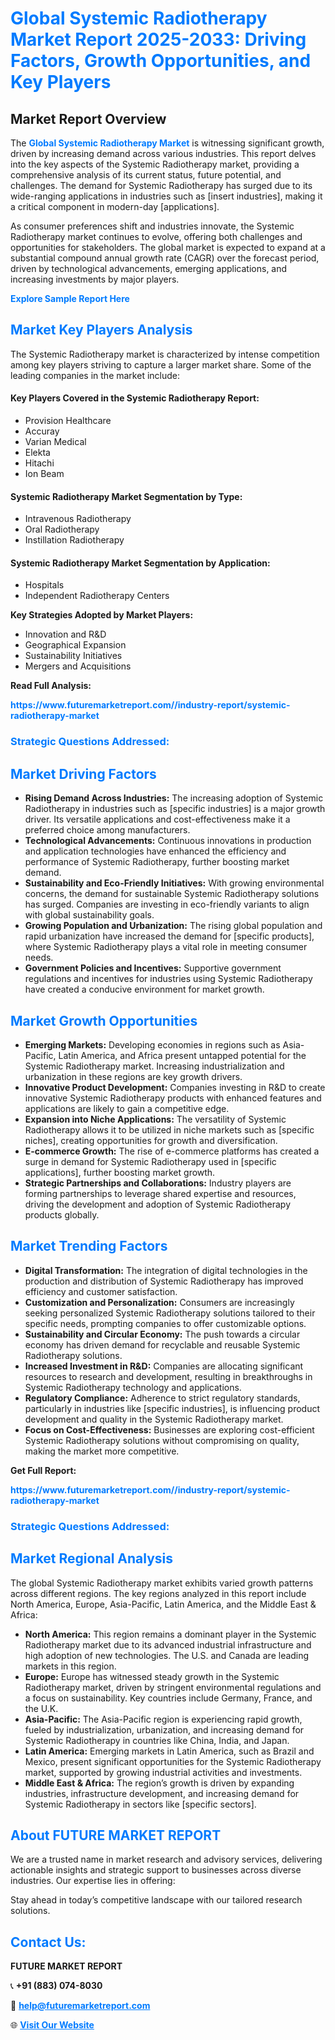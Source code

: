 <h1 style="color: #007BFF;">Global Systemic Radiotherapy Market Report 2025-2033: Driving Factors, Growth Opportunities, and Key Players</h1>

<section id="overview">
<h2>Market Report Overview</h2>
<p>The <a href="https://www.futuremarketreport.com//industry-report/systemic-radiotherapy-market" style="color: #007BFF; text-decoration: none;"><strong>Global Systemic Radiotherapy Market</strong></a> is witnessing significant growth, driven by increasing demand across various industries. This report delves into the key aspects of the Systemic Radiotherapy market, providing a comprehensive analysis of its current status, future potential, and challenges. The demand for Systemic Radiotherapy has surged due to its wide-ranging applications in industries such as [insert industries], making it a critical component in modern-day [applications].</p>
<p>As consumer preferences shift and industries innovate, the Systemic Radiotherapy market continues to evolve, offering both challenges and opportunities for stakeholders. The global market is expected to expand at a substantial compound annual growth rate (CAGR) over the forecast period, driven by technological advancements, emerging applications, and increasing investments by major players.</p>
</section>

<section id="overview">
<p><a href="https://www.futuremarketreport.com//request-sample/reportId=79852" style="color: #007BFF; text-decoration: none;"><strong>Explore Sample Report Here</strong></a></p>
</section>

<section id="key-players">
<h2 style="color: #007BFF;">Market Key Players Analysis</h2>
<p>The Systemic Radiotherapy market is characterized by intense competition among key players striving to capture a larger market share. Some of the leading companies in the market include:</p>
<h4>Key Players Covered in the Systemic Radiotherapy Report:</h4>
<ul><li>Provision Healthcare</li><li>Accuray</li><li>Varian Medical</li><li>Elekta</li><li>Hitachi</li><li>Ion Beam</li></ul>
<h4>Systemic Radiotherapy Market Segmentation by Type:</h4>
<ul><li>Intravenous Radiotherapy</li><li>Oral Radiotherapy</li><li>Instillation Radiotherapy</li></ul>

<h4>Systemic Radiotherapy Market Segmentation by Application:</h4>
<ul><li>Hospitals</li><li>Independent Radiotherapy Centers</li></ul>
<p><strong>Key Strategies Adopted by Market Players:</strong></p>
<ul>
<li>Innovation and R&D</li>
<li>Geographical Expansion</li>
<li>Sustainability Initiatives</li>
<li>Mergers and Acquisitions</li>
</ul>
</section>

<section>
<p><strong>Read Full Analysis: </strong></p><a href="https://www.futuremarketreport.com//industry-report/systemic-radiotherapy-market" style="color: #007BFF; text-decoration: none;"><strong>https://www.futuremarketreport.com//industry-report/systemic-radiotherapy-market</strong></a>
<h3 style="color: #007BFF;">Strategic Questions Addressed:</h3>
</section>

<section id="driving-factors">
<h2 style="color: #007BFF;">Market Driving Factors</h2>
<ul>
<li><strong>Rising Demand Across Industries:</strong> The increasing adoption of Systemic Radiotherapy in industries such as [specific industries] is a major growth driver. Its versatile applications and cost-effectiveness make it a preferred choice among manufacturers.</li>
<li><strong>Technological Advancements:</strong> Continuous innovations in production and application technologies have enhanced the efficiency and performance of Systemic Radiotherapy, further boosting market demand.</li>
<li><strong>Sustainability and Eco-Friendly Initiatives:</strong> With growing environmental concerns, the demand for sustainable Systemic Radiotherapy solutions has surged. Companies are investing in eco-friendly variants to align with global sustainability goals.</li>
<li><strong>Growing Population and Urbanization:</strong> The rising global population and rapid urbanization have increased the demand for [specific products], where Systemic Radiotherapy plays a vital role in meeting consumer needs.</li>
<li><strong>Government Policies and Incentives:</strong> Supportive government regulations and incentives for industries using Systemic Radiotherapy have created a conducive environment for market growth.</li>
</ul>
</section>

<section id="growth-opportunities">
<h2 style="color: #007BFF;">Market Growth Opportunities</h2>
<ul>
<li><strong>Emerging Markets:</strong> Developing economies in regions such as Asia-Pacific, Latin America, and Africa present untapped potential for the Systemic Radiotherapy market. Increasing industrialization and urbanization in these regions are key growth drivers.</li>
<li><strong>Innovative Product Development:</strong> Companies investing in R&D to create innovative Systemic Radiotherapy products with enhanced features and applications are likely to gain a competitive edge.</li>
<li><strong>Expansion into Niche Applications:</strong> The versatility of Systemic Radiotherapy allows it to be utilized in niche markets such as [specific niches], creating opportunities for growth and diversification.</li>
<li><strong>E-commerce Growth:</strong> The rise of e-commerce platforms has created a surge in demand for Systemic Radiotherapy used in [specific applications], further boosting market growth.</li>
<li><strong>Strategic Partnerships and Collaborations:</strong> Industry players are forming partnerships to leverage shared expertise and resources, driving the development and adoption of Systemic Radiotherapy products globally.</li>
</ul>
</section>

<section id="trending-factors">
<h2 style="color: #007BFF;">Market Trending Factors</h2>
<ul>
<li><strong>Digital Transformation:</strong> The integration of digital technologies in the production and distribution of Systemic Radiotherapy has improved efficiency and customer satisfaction.</li>
<li><strong>Customization and Personalization:</strong> Consumers are increasingly seeking personalized Systemic Radiotherapy solutions tailored to their specific needs, prompting companies to offer customizable options.</li>
<li><strong>Sustainability and Circular Economy:</strong> The push towards a circular economy has driven demand for recyclable and reusable Systemic Radiotherapy solutions.</li>
<li><strong>Increased Investment in R&D:</strong> Companies are allocating significant resources to research and development, resulting in breakthroughs in Systemic Radiotherapy technology and applications.</li>
<li><strong>Regulatory Compliance:</strong> Adherence to strict regulatory standards, particularly in industries like [specific industries], is influencing product development and quality in the Systemic Radiotherapy market.</li>
<li><strong>Focus on Cost-Effectiveness:</strong> Businesses are exploring cost-efficient Systemic Radiotherapy solutions without compromising on quality, making the market more competitive.</li>
</ul>
</section>

<section>
<p><strong>Get Full Report: </strong></p><a href="https://www.futuremarketreport.com//industry-report/systemic-radiotherapy-market" style="color: #007BFF; text-decoration: none;"><strong>https://www.futuremarketreport.com//industry-report/systemic-radiotherapy-market</strong></a>
<h3 style="color: #007BFF;">Strategic Questions Addressed:</h3>
</section>


<section id="regional-analysis">
<h2 style="color: #007BFF;">Market Regional Analysis</h2>
<p>The global Systemic Radiotherapy market exhibits varied growth patterns across different regions. The key regions analyzed in this report include North America, Europe, Asia-Pacific, Latin America, and the Middle East & Africa:</p>
<ul>
<li><strong>North America:</strong> This region remains a dominant player in the Systemic Radiotherapy market due to its advanced industrial infrastructure and high adoption of new technologies. The U.S. and Canada are leading markets in this region.</li>
<li><strong>Europe:</strong> Europe has witnessed steady growth in the Systemic Radiotherapy market, driven by stringent environmental regulations and a focus on sustainability. Key countries include Germany, France, and the U.K.</li>
<li><strong>Asia-Pacific:</strong> The Asia-Pacific region is experiencing rapid growth, fueled by industrialization, urbanization, and increasing demand for Systemic Radiotherapy in countries like China, India, and Japan.</li>
<li><strong>Latin America:</strong> Emerging markets in Latin America, such as Brazil and Mexico, present significant opportunities for the Systemic Radiotherapy market, supported by growing industrial activities and investments.</li>
<li><strong>Middle East & Africa:</strong> The region’s growth is driven by expanding industries, infrastructure development, and increasing demand for Systemic Radiotherapy in sectors like [specific sectors].</li>
</ul>
</section>

<footer>
<h2 style="color: #007BFF;">About FUTURE MARKET REPORT</h2>
<p>We are a trusted name in market research and advisory services, delivering actionable insights and strategic support to businesses across diverse industries. Our expertise lies in offering:</p>

<p>Stay ahead in today’s competitive landscape with our tailored research solutions.</p>

<h2 style="color: #007BFF;">Contact Us:</h2>
<p><strong>FUTURE MARKET REPORT</strong></p>
<p>📞 <strong>+91 (883) 074-8030</strong></p>
<p>📧 <strong><a href="mailto:help@futuremarketreport.com" style="color: #007BFF;">help@futuremarketreport.com</a></strong></p>
<p>🌐 <strong><a href="https://www.futuremarketreport.com/" style="color: #007BFF;">Visit Our Website</a></strong></p>
</footer>